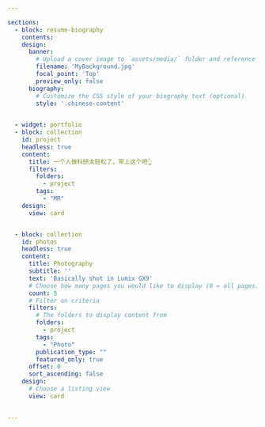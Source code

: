 ```yaml
---

sections:
  - block: resume-biography
    contents:
    design:
      banner:
        # Upload a cover image to `assets/media/` folder and reference its filename here (optional)
        filename: 'MyBackground.jpg'
        focal_point: 'Top'
        preview_only: false  
      biography:
        # Customize the CSS style of your biography text (optional)
        style: '.chinese-content'

    
  - widget: portfolio
  - block: collection
    id: project
    headless: true
    content:
      title: 一个人做科研太轻松了，带上这个吧👆
      filters:
        folders:
          - project
        tags:
          - "MR"
    design:
      view: card


  - block: collection
    id: photos
    headless: true
    content:
      title: Photography
      subtitle: ''
      text: 'Basically shot in Lumix GX9'
      # Choose how many pages you would like to display (0 = all pages)
      count: 5
      # Filter on criteria
      filters:
        # The folders to display content from
        folders:
          - project
        tags:
          - "Photo"
        publication_type: ""
        featured_only: true
      offset: 0
      sort_ascending: false
    design:
      # Choose a listing view
      view: card

  
---
```

